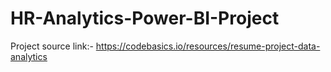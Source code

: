 # HR-Analytics-Power-BI-Project
Project source link:- https://codebasics.io/resources/resume-project-data-analytics
